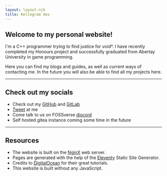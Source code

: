 ```yaml
---
layout: layout.njk
title: Kellegram dev
---
```


## Welcome to my personal website!

I'm a C++ programmer trying to find justice for void*. I have recently completed my Honours project and successfully graduated from Abertay University in game programming.

Here you can find my blogs and guides, as well as current ways of contacting me. In the future you will also be able to find all my projects here. 

---

## Check out my socials
* Check out my [GitHub](https://github.com/Kellegram) and [GitLab](https://gitlab.com/kellegram)
* [Tweet](https://nitter.net/Kellegramxyz) at me
* Come talk to us on FOSSverse [discord](https://discord.gg/DvFH3Dy)
* Self hosted gitea instance coming some time in the future

---

## Resources
* The website is built on the [NginX](https://www.nginx.com/) web server.
* Pages are generated with the help of the [Eleventy](https://www.11ty.dev/) Static Site Generator.
* Credits to [DigitalOcean](https://www.digitalocean.com/community/tutorials) for their great tutorials.
* This website is built without any JavaScript.
